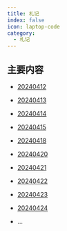 ```yaml
---
title: 札记
index: false
icon: laptop-code
category:
  - 札记
---
```


<Catalog />

<!-- more -->

## 主要内容

- [20240412](20240412.md)
- [20240413](20240413.md)
- [20240414](20240414.md)
- [20240415](20240415.md)
- [20240418](20240418.md)
- [20240420](20240420.md)
- [20240421](20240421.md)
- [20240422](20240422.md)
- [20240423](20240423.md)
- [20240424](20240424.md)

- ...





